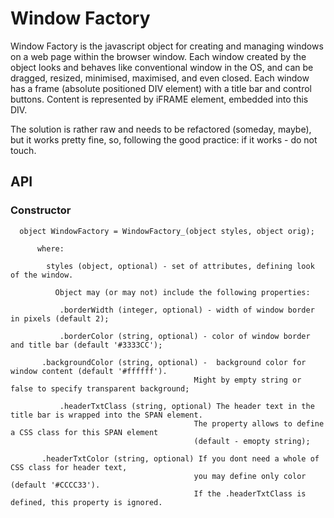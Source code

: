 # Window Factory

Window Factory is the javascript object for creating and managing windows on a web page within the browser window. Each window created by the object looks and behaves like conventional window in the OS, and can be dragged, resized, minimised, maximised, and even closed. Each window has a frame (absolute positioned DIV element) with a title bar and control buttons. Content is represented by iFRAME element, embedded into this DIV.

The solution is rather raw and needs to be refactored (someday, maybe), but it works pretty fine, so, following the good practice: if it works - do not touch.

## API

### Constructor
      
      object WindowFactory = WindowFactory_(object styles, object orig);
      
          where:
          
            styles (object, optional) - set of attributes, defining look of the window. 
                                        
              Object may (or may not) include the following properties:
                    
               .borderWidth (integer, optional) - width of window border in pixels (default 2);
                 
               .borderColor (string, optional) - color of window border and title bar (default '#3333CC');
                 
	       .backgroundColor (string, optional) -  background color for window content (default '#ffffff'). 
                                             Might by empty string or false to specify transparent background;
               
               .headerTxtClass (string, optional) The header text in the title bar is wrapped into the SPAN element.
                                             The property allows to define a CSS class for this SPAN element
                                             (default - emopty string);
                                              
	       .headerTxtColor (string, optional) If you dont need a whole of CSS class for header text, 
                                             you may define only color (default '#CCCC33').
                                             If the .headerTxtClass is defined, this property is ignored.
  
